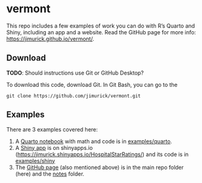 # vermont


This repo includes a few examples of work you can do with R’s Quarto and
Shiny, including an app and a website. Read the GitHub page for more
info: <https://jimurick.github.io/vermont/>.

## Download

**TODO**: Should instructions use Git or GitHub Desktop?

To download this code, download Git. In Git Bash, you can go to the

    git clone https://github.com/jimurick/vermont.git

## Examples

There are 3 examples covered here:

1.  A [Quarto
    notebook](https://jimurick.github.io/vermont/notes/quarto/quarto.html)
    with math and code is in [examples/quarto](./examples/quarto).
2.  A [Shiny
    app](https://jimurick.github.io/vermont/notes/shiny/shiny.html) is
    on shinyapps.io
    (<https://jimurick.shinyapps.io/HospitalStarRatings/>) and its code
    is in [examples/shiny](./examples/shiny)
3.  The [GitHub
    page](https://jimurick.github.io/vermont/notes/website/website.html)
    (also mentioned above) is in the main repo folder (here) and the
    [notes](./notes) folder.
